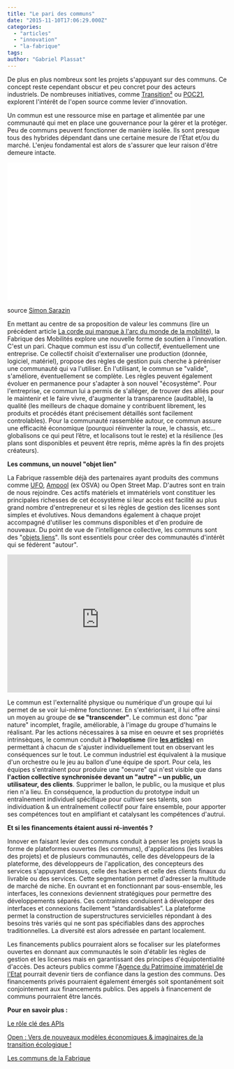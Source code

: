```yaml
---
title: "Le pari des communs"
date: "2015-11-10T17:06:29.000Z"
categories: 
  - "articles"
  - "innovation"
  - "la-fabrique"
tags: 
author: "Gabriel Plassat"
---
```


De plus en plus nombreux sont les projets s'appuyant sur des communs. Ce concept reste cependant obscur et peu concret pour des acteurs industriels. De nombreuses initiatives, comme [Transition²](http://www.transitions2.net/) ou [POC21](http://www.poc21.cc/), explorent l'intérêt de l'open source comme levier d'innovation.

Un commun est une ressource mise en partage et alimentée par une communauté qui met en place une gouvernance pour la gérer et la protéger. Peu de communs peuvent fonctionner de manière isolée. Ils sont presque tous des hybrides dépendant dans une certaine mesure de l’État et/ou du marché. L'enjeu fondamental est alors de s'assurer que leur raison d'être demeure intacte.

<iframe src="//slides.com/simonsarazin/qu-est-ce-qu-un-bien-commun/embed" width="420" height="315" frameborder="0" scrolling="no" allowfullscreen="allowfullscreen"></iframe>

source [Simon Sarazin](http://simons.fr/)

En mettant au centre de sa proposition de valeur les communs (lire un précédent article [La corde qui manque à l'arc du monde de la mobilité](http://lafabriquedesmobilites.fr/articles/les-communs-mobilite/)), la Fabrique des Mobilités explore une nouvelle forme de soutien à l'innovation. C'est un pari. Chaque commun est issu d'un collectif, éventuellement une entreprise. Ce collectif choisit d'externaliser une production (donnée, logiciel, matériel), propose des règles de gestion puis cherche à péréniser une communauté qui va l'utiliser. En l'utilisant, le commun se "valide", s'améliore, éventuellement se complète. Les règles peuvent également évoluer en permanence pour s'adapter à son nouvel "écosystème". Pour l'entreprise, ce commun lui a permis de s'alléger, de trouver des alliés pour le maintenir et le faire vivre, d'augmenter la transparence (auditable), la qualité (les meilleurs de chaque domaine y contribuent librement, les produits et procédés étant précisement détaillés sont facilement controlables). Pour la communauté rassemblée autour, ce commun assure une efficacité économique (pourquoi réinventer la roue, le chassis, etc… globalisons ce qui peut l’être, et localisons tout le reste) et la résilience (les plans sont disponibles et peuvent être repris, même après la fin des projets créateurs).

**Les communs, un nouvel "objet lien"**

La Fabrique rassemble déjà des partenaires ayant produits des communs comme [UFO](http://www.urbanfab.org/), [Ampool](http://lafabriquedesmobilites.fr/articles/la-fabrique/osva-vehicule-open-source-et-plateforme-dinnovation/) (ex OSVA) ou Open Street Map. D'autres sont en train de nous rejoindre. Ces actifs matériels et immatériels vont constituer les principales richesses de cet écosystème si leur accès est facilité au plus grand nombre d'entrepreneur et si les règles de gestion des licenses sont simples et évolutives. Nous demandons également à chaque projet accompagné d'utiliser les communs disponibles et d'en produire de nouveaux. Du point de vue de l'intelligence collective, les communs sont des "[objets liens](http://transportsdufutur.ademe.fr/2013/09/quel-est-lobjet-lien-de-votre-projet-la-peur-la-proie-ou-lart-.html)". Ils sont essentiels pour créer des communautés d'intérêt qui se fédèrent "autour".

<iframe src="https://www.youtube.com/embed/Klv-EVMncOQ" width="420" height="315" frameborder="0" allowfullscreen="allowfullscreen"></iframe>

Le commun est l'externalité physique ou numérique d'un groupe qui lui permet de se voir lui-même fonctionner. En s'extériorisant, il lui offre ainsi un moyen au groupe de **se "transcender"**. Le commun est donc "par nature" incomplet, fragile, améliorable, à l'image du groupe d'humains le réalisant. Par les actions nécessaires à sa mise en oeuvre et ses propriétés intrinsèques, le commun conduit à **l'holoptisme** (lire [**les articles**](http://transportsdufutur.ademe.fr/?s=holoptisme)) en permettant à chacun de s'ajuster individuellement tout en observant les conséquences sur le tout. Le commun industriel est équivalent à la musique d'un orchestre ou le jeu au ballon d'une équipe de sport. Pour cela, les équipes s'entraînent pour produire une "oeuvre" qui n'est visible que dans **l'action collective synchronisée devant un "autre" – un public, un utilisateur, des clients**. Supprimer le ballon, le public, ou la musique et plus rien n'a lieu. En conséquence, la production du prototype induit un entraînement individuel spécifique pour cultiver ses talents, son individuation & un entraînement collectif pour faire ensemble, pour apporter ses compétences tout en amplifiant et catalysant les compétences d'autrui.

**Et si les financements étaient aussi ré-inventés ?**

Innover en faisant levier des communs conduit à penser les projets sous la forme de plateformes ouvertes (les communs), d'applications (les livrables des projets) et de plusieurs communautés, celle des développeurs de la plateforme, des développeurs de l'application, des concepteurs des services s'appuyant dessus, celle des hackers et celle des clients finaux du livrable ou des services. Cette segmentation permet d'adresser la multitude de marché de niche. En ouvrant et en fonctionnant par sous-ensemble, les interfaces, les connexions deviennent stratégiques pour permettre des développements séparés. Ces contraintes conduisent à développer des interfaces et connexions facilement “standardisables”. La plateforme permet la construction de superstructures servicielles répondant à des besoins très variés qui ne sont pas spécifiables dans des approches traditionnelles. La diversité est alors adressée en partant localement.

Les financements publics pourraient alors se focaliser sur les plateformes ouvertes en donnant aux communautés le soin d'établir les règles de gestion et les licenses mais en garantissant des principes d'équipotentialité d'accès. Des acteurs publics comme l'[Agence du Patrimoine immatériel de l'Etat](http://www.economie.gouv.fr/apie) pourrait devenir tiers de confiance dans la gestion des communs. Des financements privés pourraient également émergés soit spontanément soit conjointement aux financements publics. Des appels à financement de communs pourraient être lancés.

**Pour en savoir plus :**

[Le rôle clé des APIs](http://lafabriquedesmobilites.fr/articles/japi-se-tu-api-ses-il-api-se/)

[Open : Vers de nouveaux modèles économiques & imaginaires de la transition écologique !](http://www.withoutmodel.com/daniel-kaplan/open-vers-de-nouveaux-modeles-economiques-imaginaires-de-la-transition-ecologique/)

[Les communs de la Fabrique](http://communs.lafabriquedesmobilites.fr/#/p/list)
